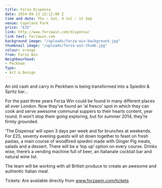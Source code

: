 ```yaml
---
title: Forza Dispensa
date: 2014-09-13 22:12:00 Z
time and date: Thu – Sat, 4 Jul – 13 Sep
venue: Copeland Park
price: "£25"
link: http://www.forzawin.com/dispensa/
link text: forzawin.com
background image: "/uploads/forza-win-background.jpg"
thumbnail image: "/uploads/forza-win-thumb.jpg"
colour: orange
from: Forza Win
Neighbourhood:
- Peckham
Type:
- Art & Design
---
```


An old cash and carry in Peckham is being 
transformed into a Spiedini & Spritz bar...

For the past three years Forza Win could be found in many different places all over London. Now they’ve found an ‘al fresco’ spot in which they can cook and serve awesome communal suppers to their hearts content, year round. It won’t stop them going exploring, but for summer 2014, they’re firmly grounded. 

‘The Dispensa’ will open 3 days per week and for brunches at weekends. 
For £25, seventy evening guests will sit down together to feast on fresh pastas, a  main course of woodfired spiedini made with Ginger Pig meats, salads and a  dessert. There will be a ‘top up’ option on every course. Drinks wise, there’s a vending machine full of beer, an Italianate cocktail bar and natural wine list. 

The team will be working with all British produce to create an awesome and  authentic Italian meal.

Tickets: Are available directly from www.forzawin.com/tickets
